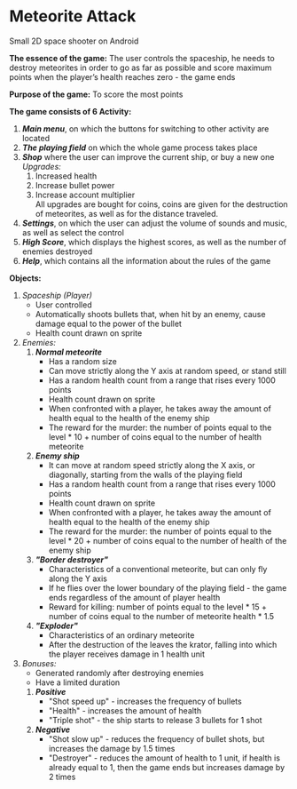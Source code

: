 # Meteorite Attack
Small 2D space shooter on Android

**The essence of the game:** The user controls the spaceship, he needs to destroy meteorites in order to go as far as possible and score maximum points when the player’s health reaches zero - the game ends

**Purpose of the game:** To score the most points

**The game consists of 6 Activity:**
   1. ___Main menu___, on which the buttons for switching to other activity are located
   2. ___The playing field___ on which the whole game process takes place
   3. ___Shop___ where the user can improve the current ship, or buy a new one  
      *Upgrades:* 
         1) Increased health 
         2) Increase bullet power
         3) Increase account multiplier  
   All upgrades are bought for coins, coins are given for the destruction of meteorites, as well as for the distance traveled.
   4. ___Settings___, on which the user can adjust the volume of sounds and music, as well as select the control
   5. ___High Score___, which displays the highest scores, as well as the number of enemies destroyed
   6. ___Help___, which contains all the information about the rules of the game

**Objects:**
   1. *Spaceship (Player)*
      - User controlled
      - Automatically shoots bullets that, when hit by an enemy, cause damage equal to the power of the bullet
      - Health count drawn on sprite
   2. *Enemies:*
      1) ___Normal meteorite___
         - Has a random size
         - Can move strictly along the Y axis at random speed, or stand still
         - Has a random health count from a range that rises every 1000 points
         - Health count drawn on sprite
         - When confronted with a player, he takes away the amount of health equal to the health of the enemy ship
         - The reward for the murder: the number of points equal to the level * 10 + number of coins equal to the number of health meteorite
      2) ___Enemy ship___
         - It can move at random speed strictly along the X axis, or diagonally, starting from the walls of the playing field
         - Has a random health count from a range that rises every 1000 points
         - Health count drawn on sprite  
         - When confronted with a player, he takes away the amount of health equal to the health of the enemy ship
         - The reward for the murder: the number of points equal to the level * 20 + number of coins equal to the number of health of the enemy ship
      3) ___"Border destroyer"___
         - Characteristics of a conventional meteorite, but can only fly along the Y axis
         + If he flies over the lower boundary of the playing field - the game ends regardless of the amount of player health
         + Reward for killing: number of points equal to the level * 15 + number of coins equal to the number of meteorite health * 1.5
      4) ___"Exploder"___
         - Characteristics of an ordinary meteorite
         + After the destruction of the leaves the krator, falling into which the player receives damage in 1 health unit
   3. *Bonuses:*
      - Generated randomly after destroying enemies
      - Have a limited duration
      1) ___Positive___
         - "Shot speed up" - increases the frequency of bullets
         - "Health" - increases the amount of health
         - "Triple shot" - the ship starts to release 3 bullets for 1 shot
      2) ___Negative___
         - "Shot slow up" - reduces the frequency of bullet shots, but increases the damage by 1.5 times
         - "Destroyer" - reduces the amount of health to 1 unit, if health is already equal to 1, then the game ends
but increases damage by 2 times
